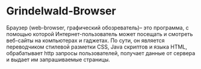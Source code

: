 # Grindelwald-Browser
Браузер (web-browser, графический обозреватель)– это программа, с помощью которой Интернет-пользователь может посещать и смотреть веб-сайты на компьютерах и гаджетах. По сути, он является переводчиком стилевой разметки CSS, Java скриптов и языка HTML, обрабатывает http запросы пользователей, получает данные от сервера и выдает им запрашиваемые страницы.
